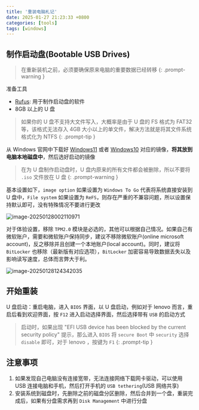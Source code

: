 ```yaml
---
title: '重装电脑札记'
date: 2025-01-27 21:23:33 +0800
categories: [tools]
tags: [windows]
---
```


## 制作启动盘(Bootable USB Drives)

> 在重新装机之前，必须要确保原来电脑的重要数据已经转移
{: .prompt-warning }

准备工具

- [Rufus](https://rufus.ie/en/): 用于制作启动盘的软件
- 8GB 以上的 U 盘

> 如果你的 U 盘不支持大文件写入，大概率是由于 U 盘的 FS 格式为 FAT32 等，该格式无法存入 4GB 大小以上的单文件，解决方法就是将其文件系统格式化为 NTFS
{: .prompt-tip }

从 Windows 官网中下载好 [Windows11](https://www.microsoft.com/en-us/software-download/windows11) 或者 [Windows10](https://www.microsoft.com/en-us/software-download/windows10) 对应的镜像，**将其放到电脑本地磁盘中**，然后选好启动的镜像
> 在为 U 盘制作启动盘时，U 盘内原来的所有文件都会被删除，所以不要将 `.iso` 文件放在 U 盘
{: .prompt-warning }

基本设置如下，`image option` 如果设置为 `Windows To Go` 代表将系统直接安装到 U 盘中，`File system` 如果设置为 `ReFS`，则存在严重的不兼容问题，所以设置保持默认即可，没有特殊情况不要进行更改

![image-20250128002110971](https://thinkbook16-blog-img.oss-cn-zhangjiakou.aliyuncs.com/img_for_typora/image-20250128002110971.png)

对于体验设置，移除 `TPM2.0` 模块是必选的，其他可以根据自己情况。如果自己有微软账户，需要和微软账户保持同步，建议不移除微软账户(online microsoft account)，反之移除并且创建一个本地账户(local account)。同时，建议将 `BitLocker` 也移除（最新版有对应选项），`BitLocker` 加密容易导致数据丢失以及影响读写速度，总体而言弊大于利。

![image-20250128124342035](https://thinkbook16-blog-img.oss-cn-zhangjiakou.aliyuncs.com/img_for_typora/image-20250128124342035.png)

## 开始重装

U 盘启动：重启电脑，进入 `BIOS` 界面，以 U 盘启动，例如对于 lenovo 而言，重启后看到欢迎界面，按 `F12` 进入启动选择界面，然后选择带有 `USB` 的启动方式
> 启动时，如果出现 "EFI USB device has been blocked by the current security policy" 提示，那么进入 `BIOS` 将 `secure Boot` 中 `security` 选择 `disable` 即可，对于 lenovo ，按键为 `F1`
{: .prompt-tip }

## 注意事项

1. 如果发现自己电脑没有连接宽带，无法连接网络下载网卡驱动，可以使用 USB 连接电脑和手机，然后打开手机的 `USB tethering`(USB 网络共享)
2. 安装系统到磁盘时，先删除之前的磁盘分区删除，然后合并到一个盘，重装完成后，如果有分盘需求再到 `Disk Management` 中进行分盘
